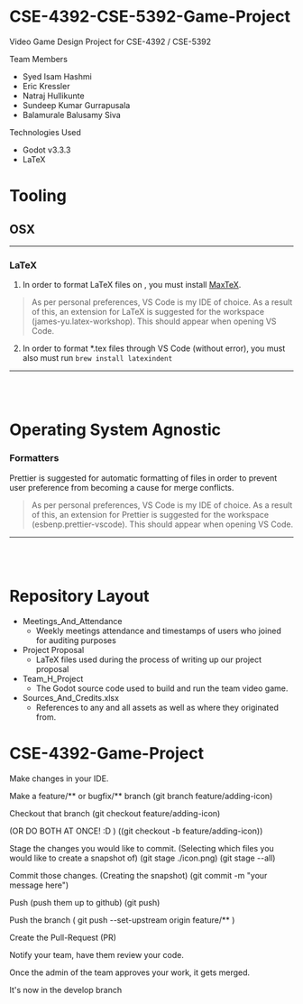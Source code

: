 # CSE-4392-CSE-5392-Game-Project

Video Game Design Project for CSE-4392 / CSE-5392

Team Members

- Syed Isam Hashmi
- Eric Kressler
- Natraj Hullikunte
- Sundeep Kumar Gurrapusala
- Balamurale Balusamy Siva

Technologies Used

- Godot v3.3.3
- LaTeX

# Tooling

## OSX

---

### LaTeX

1. In order to format LaTeX files on , you must install [MaxTeX](http://www.tug.org/mactex/).

> As per personal preferences, VS Code is my IDE of choice.
> As a result of this, an extension for LaTeX is suggested
> for the workspace (james-yu.latex-workshop). This should appear
> when opening VS Code.

2. In order to format \*.tex files through VS Code (without error), you must also must run `brew install latexindent`

---

<br/>
<br/>

# Operating System Agnostic

### Formatters

Prettier is suggested for automatic formatting of
files in order to prevent user preference from becoming
a cause for merge conflicts.

> As per personal preferences, VS Code is my IDE of choice.
> As a result of this, an extension for Prettier is suggested
> for the workspace (esbenp.prettier-vscode). This should appear
> when opening VS Code.

---

<br/>
<br/>

# Repository Layout

- Meetings_And_Attendance
  - Weekly meetings attendance and timestamps of
    users who joined for auditing purposes
- Project Proposal
  - LaTeX files used during the process of
    writing up our project proposal
- Team_H_Project
  - The Godot source code used to build and run the team video game.
- Sources_And_Credits.xlsx
  - References to any and all assets as well as where they originated from.

# CSE-4392-Game-Project

Make changes in your IDE.

Make a feature/** or bugfix/** branch (git branch feature/adding-icon)

Checkout that branch (git checkout feature/adding-icon)

(OR DO BOTH AT ONCE! :D ) ((git checkout -b feature/adding-icon))

Stage the changes you would like to commit. (Selecting which files you would like to create a snapshot of) (git stage ./icon.png) (git stage --all)

Commit those changes. (Creating the snapshot) (git commit -m "your message here")

Push (push them up to github) (git push)

Push the branch ( git push --set-upstream origin feature/\*\* )

Create the Pull-Request (PR)

Notify your team, have them review your code.

Once the admin of the team approves your work, it gets merged.

It's now in the develop branch
